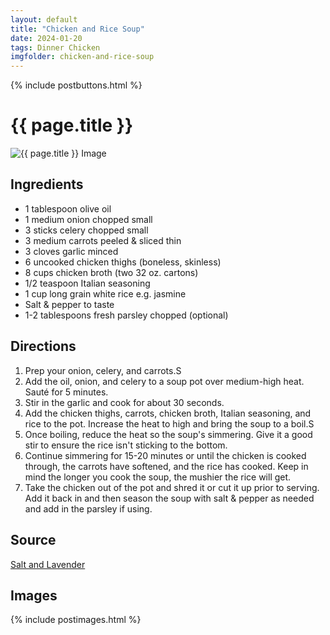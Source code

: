 ```yaml
---
layout: default
title: "Chicken and Rice Soup"
date: 2024-01-20
tags: Dinner Chicken
imgfolder: chicken-and-rice-soup
---
```


{% include postbuttons.html %}
  
# {{ page.title }}

<img class="recipe-img" src="{{ site.baseurl }}/assets/img/{{ page.imgfolder }}/1.jpg" alt="{{ page.title }} Image">

## Ingredients

- 1 tablespoon olive oil
- 1 medium onion chopped small
- 3 sticks celery chopped small
- 3 medium carrots peeled & sliced thin
- 3 cloves garlic minced
- 6 uncooked chicken thighs (boneless, skinless)
- 8 cups chicken broth (two 32 oz. cartons)
- 1/2 teaspoon Italian seasoning
- 1 cup long grain white rice e.g. jasmine
- Salt & pepper to taste
- 1-2 tablespoons fresh parsley chopped (optional)
  
## Directions

1. Prep your onion, celery, and carrots.S
2. Add the oil, onion, and celery to a soup pot over medium-high heat. Sauté for 5 minutes.
3. Stir in the garlic and cook for about 30 seconds.
4. Add the chicken thighs, carrots, chicken broth, Italian seasoning, and rice to the pot. Increase the heat to high and bring the soup to a boil.S
5. Once boiling, reduce the heat so the soup's simmering. Give it a good stir to ensure the rice isn't sticking to the bottom.
6. Continue simmering for 15-20 minutes or until the chicken is cooked through, the carrots have softened, and the rice has cooked. Keep in mind the longer you cook the soup, the mushier the rice will get.
7. Take the chicken out of the pot and shred it or cut it up prior to serving. Add it back in and then season the soup with salt & pepper as needed and add in the parsley if using.

## Source

[Salt and Lavender](https://www.saltandlavender.com/easy-chicken-and-rice-soup/)

## Images

{% include postimages.html %}
